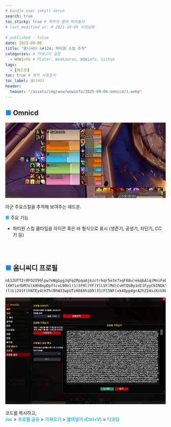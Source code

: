 ```yaml
---
# bundle exec jekyll serve
search: true
toc_sticky: true # 목차가 옆에 따라올지
# last_modified_at: # 2021-10-09 수정날짜

# published : false
date: 2025-09-06
title: "옴니씨디 &#124; 파티원 스킬 추적"
categories: # 카테고리 설정
  - WOWinfo # Plater, Weakauras, WOWinfo, Github
tags:
  - [애드온]
toc: true # 목차 사용할지
toc_label: 옴니씨디
header:
  teaser: "/assets/img/wow/wowinfo/2025-09-06-omnicd/1.webp"
---
```


## <span style="color:#0b89ff">■</span> Omnicd

![alt text](/assets/img/wow/wowinfo/2025-09-06-omnicd/1.webp)

아군 주요스킬을 추적해 보여주는 애드온.  

**<span style="color:#26beff">■</span>** 주요 기능
- 파티원 스킬 쿨타임을 아이콘 혹은 바 형식으로 표시 (생존기, 공생기, 차단기, CC기 등)
<br>
<br>

## <span style="color:#0b89ff">■</span> 옴니씨디 프로필

``` 
nE12UTT2r0FO2I99lpw7eNgGygJqFqZPpqaAjkzctrkqr5e3x7xqF68u)ekqbAlq)MoiFeDnZqkR04gKey4H7z2ZEUSMlUsxDBv5BA6BgR7iYPMppDCS5arFyQE64HlQhPpUd)Q86MUU2Qj8)Ynd9tFRuB6Q3wv((F62392IxdET)5MQcDIUq7QHEsKHnh(io7etdXSUF19dFhny5hfcEt940tKC7xiGbpwJNNnMX621G2Wm6RVRRzD1fvL7Q7pw3DZW3iZtvxLmHu0L1gLh)ZOR28BD(QYpxDLlL1oToym(Co5uehXqkNgp2VQEQ5TWPkQ3bt0aBDvDhOu)UmU)(XHTioYbM7olk9hBxpDpftcvL90nl)1)1F9l)YF)YlLVF)Md)CvHTQSBy1dI1FyyC6INQkYvLRg6oUR)ah)2oo8P31SzcImDYRS)aEUD2Z9XOvNGVPDbNv8Ch75(uqRnPCszZHCqjCypFS5XMXdnx121X(f7Zx5DkNvNr8l5C(CaxWBFbV24Fo2vUWucGob8D5q3GKlRxn1(yd)n)j50Sj89Jm5tX1)5)(l)L)2V(F(hNfEy4(H7h(0hW33wpUTz666XhiD9)3S(FC5NF(xk4Qpp4grA2hZ24siKcUXOsPvikLTztWMpl4(sXRNnE3pqU1n)8XCkgSjRxzci7Q)QNpO9zpq3PSZnJ3)6aRym7r1(B6g(euzHXgIXayvy1HGMi0zfs5mLkPZmL34eHIPyKpjPngwMemNitP9rVIOCbdublFYQnA5SCintGaiFbJlY6W5Yi2j6WgnoMcX3K6efRdV2LLJYOQM1Mr5CQGqPIwRqf1b5fuzJljfsSBZH0alwjCnhZS0OXrAcdaWUthyUANcn4Wz2KdjAIsRGpt)whsUmZl71EYhkTw0vryo7c4bcSQ8iJ4K7phplHRNJIqPyYejUgVhik2E8PeqwK(XdPL3mNswXATOBwwodUkFdOztuj2TyJgf8kJ4D(GyJPqWlMTpQJkXADkpFbNc5rX1ZEX2qWfAz(cgn7dETjkhf9ErEdIYEouHCTt46mbV8agJjkmr2WNLl4ZUzZMqfS2GdKNdsgoDxIKOw55ZIloCsf4GfAWjXuxkMNtkoVxstjxqCDlaNzwmuTeTE6mxMJIARXhxYVbj7FcmvEQSaYffhXgDwbUa)WQy73fJjwhgypz)m2qjpZC0b2qohLqNhiV7O8qwGpMass6zVEg4zIECbwEV1zemIpi6uzetoO05zivijoe1PoT4gZqxx0LemaAjPeErRabTwJscxaofTIYMlxkpvKceo4l(ishroXGAARetCgQXatbuVEohPDITLryS6ILLe4AVvdh7NAglLrQAPP9TddDtT7jvVU5aAvoI(1)EEmbD2P5VbENI7B3EFh(zI03w0h7IJB2C7t7LLBg2SPP)GCtzHMrQFVSqrZyFD3RAwKOqj9xVE4XMDn9t0ubCJ9dhANALTAQNMQxD)1dJyWZTV)M396R4DuwVUTFRSUJiX5CX6bntNDGSe0jD8H3(M)GyOqSpYByC3yt9d3m02tUxd2yBzXPZKFzMiEYU6NgocrxpCeZm(a6KVys)SmmvA2DZy7WylVn1sR8cR7udv49fuxc0ZHiNBvtKZTWysPtlrYD85ZIzLxU0CNB(ub8WQcWuROFmKuzMFQiAMXKKHWpdoaNqYkJhGsORJYERzrPuPwrGogi948BjJAkClUG8UZvTSeYyjr4mvyuGk1cS2Jjjsidtyk3SDnpDtSwEAYSHtJtkO4e6AalvuRmGIJcs1sbg6Um7RihxgPYpbvMuGc1Lbw4qcP9CgQSD3UJ9eDrIqLRAbmGWgt19pCgKvdm762d1J7QkIu9YjoybP6HgSVzbwbD)J7NgB7FaarcXGBaebV1dJVOnVlxTcggvs2F44oA7dj(FwjeLP4kKZnaZlwkPXR0sL2Jh3prl6o91lYuSSavigWEPy9ucLG1OEEdMa2FkIXgy5uDcZXw2lhg58UxwmWMwin6bWa3IfGx(bn89OlEkGnCDlRfX1)BF(pcI61CdkEAgF9NPgup)9sZI(H(M)e(PSzAcLtl)5iLp2EO9U2U5uv9i2wJuaj(8vNQQE)U(2lFLPUR73C)W6H)l
```  

![alt text](/assets/img/wow/wowinfo/2025-09-06-omnicd/2.webp)

코드를 복사하고,  
**<span style="color:#26beff">/oc</span>** > 
**<span style="color:#26beff">프로필 공유</span>** > 
**<span style="color:#26beff">가져오기</span>** > 
**<span style="color:#26beff">붙여넣기 (Ctrl+V)</span>** > 
**<span style="color:#26beff">디코딩</span>**